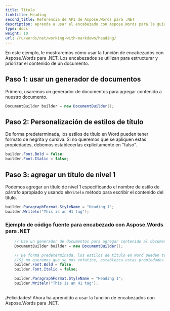 ```yaml
---
title: Título
linktitle: Heading
second_title: Referencia de API de Aspose.Words para .NET
description: Aprenda a usar el encabezado con Aspose.Words para la guía paso a paso de .NET.
type: docs
weight: 10
url: /ru/words/net/working-with-markdown/heading/
---
```


En este ejemplo, le mostraremos cómo usar la función de encabezados con Aspose.Words para .NET. Los encabezados se utilizan para estructurar y priorizar el contenido de un documento.

## Paso 1: usar un generador de documentos

Primero, usaremos un generador de documentos para agregar contenido a nuestro documento.

```csharp
DocumentBuilder builder = new DocumentBuilder();
```

## Paso 2: Personalización de estilos de título

De forma predeterminada, los estilos de título en Word pueden tener formato de negrita y cursiva. Si no queremos que se apliquen estas propiedades, debemos establecerlas explícitamente en "falso".

```csharp
builder.Font.Bold = false;
builder.Font.Italic = false;
```

## Paso 3: agregar un título de nivel 1

 Podemos agregar un título de nivel 1 especificando el nombre de estilo de párrafo apropiado y usando el`Writeln` método para escribir el contenido del título.

```csharp
builder.ParagraphFormat.StyleName = "Heading 1";
builder.Writeln("This is an H1 tag");
```

### Ejemplo de código fuente para encabezado con Aspose.Words para .NET


```csharp
	// Use un generador de documentos para agregar contenido al documento.
	DocumentBuilder builder = new DocumentBuilder();

	// De forma predeterminada, los estilos de título en Word pueden tener formato de negrita y cursiva.
	//Si no queremos que se nos enfatice, establezca estas propiedades explícitamente en falso.
	builder.Font.Bold = false;
	builder.Font.Italic = false;

	builder.ParagraphFormat.StyleName = "Heading 1";
	builder.Writeln("This is an H1 tag");
            
```

¡Felicidades! Ahora ha aprendido a usar la función de encabezados con Aspose.Words para .NET.


